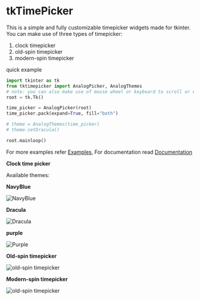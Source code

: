 # tkTimePicker

This is a simple and fully customizable timepicker widgets made for tkinter. You can make use of
three types of timepicker:

1. clock timepicker
2. old-spin timepicker
3. modern-spin timepicker

quick example

```python
import tkinter as tk
from tktimepicker import AnalogPicker, AnalogThemes
# note: you can also make use of mouse wheel or keyboard to scroll or enter the spin timepicker
root = tk.Tk()

time_picker = AnalogPicker(root)
time_picker.pack(expand=True, fill="both")

# theme = AnalogThemes(time_picker)
# theme.setDracula()

root.mainloop()
```

For more examples refer [Examples](https://github.com/PaulleDemon/tkTimePicker/tree/master/examples),
For documentation read [Documentation](https://github.com/PaulleDemon/tkTimePicker/blob/master/Documentation.md)

**Clock time picker**

Available themes:

<a id="themes"></a>
**NavyBlue**

![NavyBlue](https://github.com/PaulleDemon/tkTimePicker/blob/master/ReadMeImages/NavyBlue.png?raw=True)

**Dracula**

![Dracula](https://github.com/PaulleDemon/tkTimePicker/blob/master/ReadMeImages/DraculaDark.png?raw=True)

**purple**

![Purple](https://github.com/PaulleDemon/tkTimePicker/blob/master/ReadMeImages/Purple.png?raw=True)

**Old-spin timepicker**

![old-spin timepicker](https://github.com/PaulleDemon/tkTimePicker/blob/master/ReadMeImages/SpinTimeold.png?raw=True)

**Modern-spin timepicker**

![old-spin timepicker](https://github.com/PaulleDemon/tkTimePicker/blob/master/ReadMeImages/SpinTimeModern.png?raw=True)
